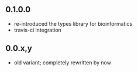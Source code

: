 0.1.0.0
-------

- re-introduced the types library for bioinformatics
- travis-ci integration

0.0.x,y
-------

- old variant; completely rewritten by now

